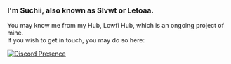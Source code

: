 ### I'm Suchii, also known as Slvwt or Letoaa.
You may know me from my Hub, Lowfi Hub, which is an ongoing project of mine. <br> If you wish to get in touch, you may do so here:

[![Discord Presence](https://lanyard.cnrad.dev/api/527881727671009296)](https://discord.com/users/527881727671009296)
